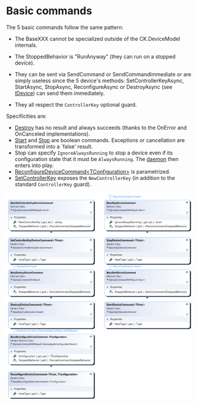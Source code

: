 # Basic commands

The 5 basic commands follow the same pattern:

- The BaseXXX cannot be specialized outside of the CK.DeviceModel internals.

- The StoppedBehavior is "RunAnyway" (they can run on a stopped device).

- They can be sent via SendCommand or SendCommandImmediate or are simply useless since the 5 device's methods: 
SetControllerKeyAsync, StartAsync, StopAsync, ReconfigureAsync or DestroyAsync (see [IDevice](../../Device/IDevice.cs))
can send them immediately.

- They all respect the `ControllerKey` optional guard.

Specificities are:
- [Destroy](BaseDestroyDeviceCommand.cs) has no result and always succeeds (thanks to the OnError and OnCanceled implementations).
- [Start](StartDeviceCommand.cs) and [Stop](StopDeviceCommand.cs) are boolean commands. Exceptions or cancellation are transformed into a `false' result.
- Stop can specify `IgnoreAlwaysRunning` to stop a device even if its configuration state that it must be `AlwaysRunning`. The [daemon](../../Daemon) then enters into play.
- [ReconfigureDeviceCommand&lt;TConfiguration&gt;](ReconfigureDeviceCommand.cs) is parametrized.
- [SetControllerKey](SetControllerKeyDeviceCommand.cs) exposes the `NewControllerKey` (in addition to the standard `ControllerKey` guard).

![The 5 basic commands](/../../../Common/Doc/BasicCommands.png)

